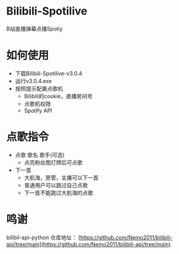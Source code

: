 # Bilibili-Spotilive
B站直播弹幕点播Spotiy

# 如何使用

- 下载Bilibili-Spotilive-v3.0.4
- 运行v3.0.4.exe
- 按照提示配置点歌机
  - Bilibili的cookie，直播房间号
  - 点歌机权限
  - Spotify API

# 点歌指令
- 点歌 歌名 歌手(可选)
  - 点亮粉丝图灯牌后可点歌
- 下一首
  - 大航海，房管，主播可以下一首
  - 普通用户可以跳过自己点歌
  - 下一首不能跳过大航海的点歌

# 鸣谢
bilibil-api-python
仓库地址：
[https://github.com/Nemo2011/bilibili-api/tree/main](https://github.com/Nemo2011/bilibili-api/tree/main)
